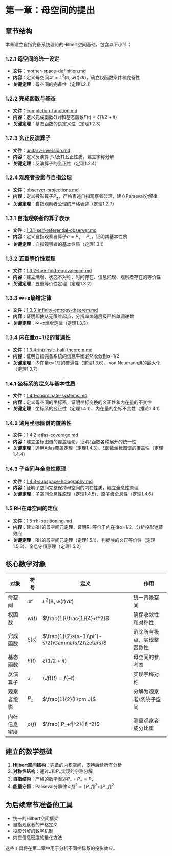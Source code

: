 # 第一章：母空间的提出

## 章节结构

本章建立自指完备系统理论的Hilbert空间基础，包含以下小节：

### 1.2.1 母空间的统一设定
- **文件**：[mother-space-definition.md](./mother-space-definition.md)
- **内容**：定义母空间$\mathcal{H} = L^2(\mathbb{R}, w(t)\,dt)$，确立权函数条件和完备性
- **关键定理**：母空间的完备性（定理1.2.1）

### 1.2.2 完成函数与基态  
- **文件**：[completion-function.md](./completion-function.md)
- **内容**：定义完成函数$\xi(s)$和基态函数$F(t) = \xi(1/2+it)$
- **关键定理**：基态函数的良定义性（定理1.2.3）

### 1.2.3 幺正反演算子
- **文件**：[unitary-inversion.md](./unitary-inversion.md)  
- **内容**：定义反演算子$J$及其幺正性质，建立宇称分解
- **关键定理**：反演算子的幺正性（定理1.2.4）

### 1.2.4 观察者投影与自指公理
- **文件**：[observer-projections.md](./observer-projections.md)
- **内容**：定义投影算子$P_\pm$，严格表述自指观察者公理，建立Parseval分解律
- **关键定理**：自指观察者公理的严格表述（定理1.2.7）

### 1.3.1 自指观察者的算子表示
- **文件**：[1.3.1-self-referential-observer.md](./1.3.1-self-referential-observer.md)
- **内容**：定义自指观察者算子$\mathcal{O} = P_+ - P_-$，证明其基本性质
- **关键定理**：自指观察者的基本性质（定理1.3.1）

### 1.3.2 五重等价性定理
- **文件**：[1.3.2-five-fold-equivalence.md](./1.3.2-five-fold-equivalence.md)
- **内容**：建立熵增、状态不对称、时间存在、信息涌现、观察者存在的等价性
- **关键定理**：五重等价性定理（定理1.3.2）

### 1.3.3 ∞+x熵增定律
- **文件**：[1.3.3-infinity-entropy-theorem.md](./1.3.3-infinity-entropy-theorem.md)
- **内容**：证明即使从无限维起点，分辨率熵随层级严格单调递增
- **关键定理**：∞+x熵增定律（定理1.3.3）

### 1.3.4 内在量α=1/2的普遍性
- **文件**：[1.3.4-intrinsic-half-theorem.md](./1.3.4-intrinsic-half-theorem.md)
- **内容**：证明自指完备系统的信息平衡必然收敛到α=1/2
- **关键定理**：内在量α=1/2的普遍性（定理1.3.6）、von Neumann熵的最大化（定理1.3.7）

### 1.4.1 坐标系的定义与基本性质
- **文件**：[1.4.1-coordinate-systems.md](./1.4.1-coordinate-systems.md)
- **内容**：定义母空间的坐标系，证明坐标变换的幺正性和内在量的不变性
- **关键定理**：坐标系的幺正性（定理1.4.1）、内在量的坐标不变性（推论1.4.1）

### 1.4.2 通用坐标图谱的覆盖性
- **文件**：[1.4.2-atlas-coverage.md](./1.4.2-atlas-coverage.md)
- **内容**：建立坐标图谱的覆盖理论，证明ζ函数各种展开的统一性
- **关键定理**：通用Atlas覆盖定理（定理1.4.3）、ζ函数坐标图谱的覆盖性（定理1.4.4）

### 1.4.3 子空间与全息性原理
- **文件**：[1.4.3-subspace-holography.md](./1.4.3-subspace-holography.md)
- **内容**：证明子空间完整保持母空间的内在性质，建立全息性原理
- **关键定理**：子空间全息性原理（定理1.4.5）、原子级全息性（定理1.4.6）

### 1.5 RH在母空间的定位
- **文件**：[1.5-rh-positioning.md](./1.5-rh-positioning.md)
- **内容**：建立RH的母空间元定理，证明RH等价于内在律α=1/2，分析投影遮蔽效应
- **关键定理**：RH的母空间元定理（定理1.5.1）、判据族的幺正等价性（定理1.5.3）、全息守恒原理（定理1.5.2）

## 核心数学对象

| 对象 | 符号 | 定义 | 作用 |
|------|------|------|------|
| 母空间 | $\mathcal{H}$ | $L^2(\mathbb{R}, w(t)\,dt)$ | 统一背景空间 |
| 权函数 | $w(t)$ | $\frac{1}{\frac{1}{4}+t^2}$ | 确保收敛性和对称性 |
| 完成函数 | $\xi(s)$ | $\frac{1}{2}s(s-1)\pi^{-s/2}\Gamma(s/2)\zeta(s)$ | 消除所有极点，实现整函数性 |
| 基态函数 | $F(t)$ | $\xi(1/2+it)$ | 母空间的参考态 |
| 反演算子 | $J$ | $(Jf)(t) = f(-t)$ | 实现宇称对称 |
| 观察者投影 | $P_\pm$ | $\frac{1}{2}(I \pm J)$ | 分解为观察者/系统子空间 |
| 内在信息密度 | $\rho(f)$ | $\frac{\|P_+f\|^2}{\|f\|^2}$ | 测量观察者成分比重 |

## 建立的数学基础

1. **Hilbert空间结构**：完备的内积空间，支持后续所有分析
2. **对称性结构**：通过$J$和$P_\pm$实现的宇称分解  
3. **自指结构**：严格的数学表述$P_+ \circ P_+ = P_+$
4. **能量守恒**：Parseval分解律$\|f\|^2 = \|P_+f\|^2 + \|P_-f\|^2$

## 为后续章节准备的工具

- 统一的Hilbert空间框架
- 自指观察者的严格定义
- 投影分解的数学机制
- 内在信息密度的量化方法

这些工具将在第二章中用于分析不同坐标系的投影效应。